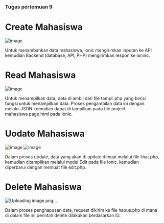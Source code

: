 ### Tugas pertemuan 9

# Create Mahasiswa
![image](https://github.com/user-attachments/assets/9b82224c-c003-4594-8e36-30d37327b99b)

Untuk menambahkan data mahasiswa, ionic mengirimkan inputan ke API kemudian Backend (database, API, PHP) mengirimkan respon ke ioninc.

# Read Mahasiswa
![image](https://github.com/user-attachments/assets/e49ba138-1614-4221-9874-e7d0b3f4746c)

Untuk menampilkan data, data di ambil dari file tampil.php yang berisi fungsi untuk menampilkan data. Proses pengambilan data ini dengan melalui JSON kemudian dapat di tampilkan pada file project mahasiswa.page.html pada ionic. 

# Uodate Mahasiswa
![image](https://github.com/user-attachments/assets/ade89df1-6195-4129-a3c0-6213d219ab5c)
![image](https://github.com/user-attachments/assets/fbc04237-4b78-403b-b2ca-d439fab71107)

Dalam proses update, data yang akan di update dimuat melalui file lihat.php, kemudian ditampilkan melalui model Edit pada file ionic. kemudian diperbarui dengan memuat file edit.php.

# Delete Mahasiswa
![Uploading image.png…]()

Dalam proses penghapusan data, request dikirim ke file hapus.php di mana di dalam file ini perintah delete dilakukan berdasarkan ID. 

